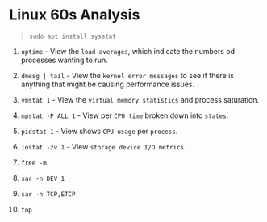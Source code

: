 # Linux 60s Analysis

> `sudo apt install sysstat`


1. `uptime` - View the `load averages`, which indicate the numbers od processes wanting to run.

2. `dmesg | tail` - View the `kernel error messages` to see if there is anything that might be causing performance issues.

3. `vmstat 1` - View the `virtual memory statistics` and process saturation.

4. `mpstat -P ALL 1` - View per `CPU time` broken down into `states`.

5. `pidstat 1` - View shows `CPU usage` per `process`.

6. `iostat -zv 1` - View `storage device I/O metrics`.

7. `free -m`

8. `sar -n DEV 1`

9. `sar -n TCP,ETCP`

10. `top`